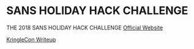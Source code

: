 # SANS HOLIDAY HACK CHALLENGE
THE 2018 SANS HOLIDAY HACK CHALLENGE
[Official Website](https://www.holidayhackchallenge.com/2018/)

[KringleCon Writeup](KringleCon_WriteUp.md)
